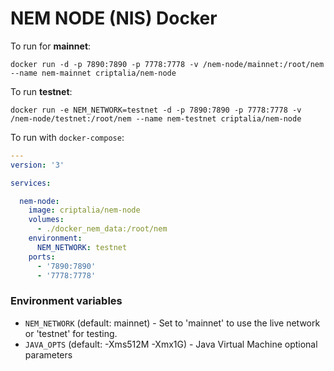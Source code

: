 NEM NODE (NIS) Docker
=========

To run for **mainnet**:

`docker run -d -p 7890:7890 -p 7778:7778 -v /nem-node/mainnet:/root/nem --name nem-mainnet criptalia/nem-node`

To run **testnet**:

`docker run -e NEM_NETWORK=testnet -d -p 7890:7890 -p 7778:7778 -v /nem-node/testnet:/root/nem --name nem-testnet criptalia/nem-node`

To run with `docker-compose`:

```yaml
---
version: '3'

services:

  nem-node:
    image: criptalia/nem-node
    volumes:
      - ./docker_nem_data:/root/nem
    environment:
      NEM_NETWORK: testnet
    ports:
      - '7890:7890'
      - '7778:7778'
```

### Environment variables

- `NEM_NETWORK` (default: mainnet) - Set to 'mainnet' to use the live network or 'testnet' for testing.
- `JAVA_OPTS` (default: -Xms512M -Xmx1G) - Java Virtual Machine optional parameters
